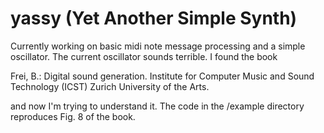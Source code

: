# yassy (Yet Another Simple Synth)

Currently working on basic midi note message processing and a simple oscillator.
The current oscillator sounds terrible. I found the book

Frei, B.: Digital sound generation. Institute for Computer Music and Sound Technology (ICST) Zurich University of the Arts.

and now I'm trying to understand it. The code in the /example directory reproduces Fig. 8 of the book.
